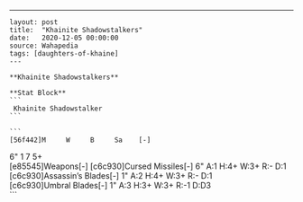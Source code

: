 ---
    layout: post
    title:  "Khainite Shadowstalkers"
    date:   2020-12-05 00:00:00
    source: Wahapedia
    tags: [daughters-of-khaine]
    ---
    
    **Khainite Shadowstalkers**
    
    **Stat Block**
    ```
     Khainite Shadowstalker
    ```
    
    ```
    [56f442]M     W     B     Sa    [-]
6"    1     7     5+    
[e85545]Weapons[-]
[c6c930]Cursed Missiles[-]
6"     A:1    H:4+   W:3+   R:-    D:1   
[c6c930]Assassin’s Blades[-]
1"     A:2    H:4+   W:3+   R:-    D:1   
[c6c930]Umbral Blades[-]
1"     A:3    H:3+   W:3+   R:-1   D:D3  
    ```
    
    
    